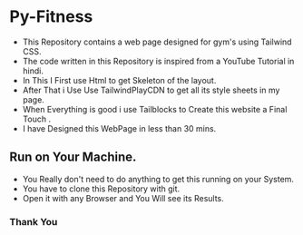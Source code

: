 # Py-Fitness
- This Repository contains a web page designed for gym's using Tailwind CSS.
- The code written in this Repository is inspired from a YouTube Tutorial in hindi.
- In This I First use Html to get Skeleton of the layout.
- After That i Use Use TailwindPlayCDN to get all its style sheets in my page.
- When Everything is good i use Tailblocks to Create this website a Final Touch .
- I have Designed this WebPage in less than 30 mins.
## Run on Your Machine.
- You Really don't need to do anything to get this running on your System.
- You have to clone this Repository with git.
- Open it with any Browser and You Will see its Results.
### Thank You 

